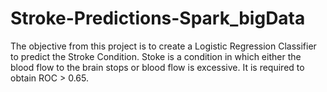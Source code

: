 # Stroke-Predictions-Spark_bigData
The objective from this project is to create a Logistic Regression Classifier to predict the Stroke Condition. 
Stoke is a condition in which either the blood flow to the brain stops or blood flow is excessive. 
It is required to obtain ROC > 0.65.
